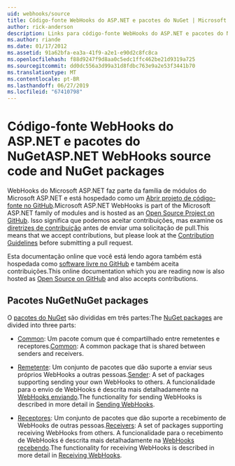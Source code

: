 ```yaml
---
uid: webhooks/source
title: Código-fonte WebHooks do ASP.NET e pacotes do NuGet | Microsoft Docs
author: rick-anderson
description: Links para código-fonte WebHooks do ASP.NET e pacotes do NuGet
ms.author: riande
ms.date: 01/17/2012
ms.assetid: 91a62bfa-ea3a-41f9-a2e1-e90d2c8fc8ca
ms.openlocfilehash: f88d9247f9d8aa0c5edc1ffc462be21d9319a725
ms.sourcegitcommit: dd0dc556a3d99a31d8fdbc763e9a2e53f3441b70
ms.translationtype: MT
ms.contentlocale: pt-BR
ms.lasthandoff: 06/27/2019
ms.locfileid: "67410798"
---
```

# <a name="aspnet-webhooks-source-code-and-nuget-packages"></a><span data-ttu-id="b1f58-103">Código-fonte WebHooks do ASP.NET e pacotes do NuGet</span><span class="sxs-lookup"><span data-stu-id="b1f58-103">ASP.NET WebHooks source code and NuGet packages</span></span>

<span data-ttu-id="b1f58-104">WebHooks do Microsoft ASP.NET faz parte da família de módulos do Microsoft ASP.NET e está hospedado como um [Abrir projeto de código-fonte no GitHub](https://github.com/aspnet/WebHooks).</span><span class="sxs-lookup"><span data-stu-id="b1f58-104">Microsoft ASP.NET WebHooks is part of the Microsoft ASP.NET family of modules and is hosted as an [Open Source Project on GitHub](https://github.com/aspnet/WebHooks).</span></span> <span data-ttu-id="b1f58-105">Isso significa que podemos aceitar contribuições, mas examine os [diretrizes de contribuição](https://github.com/aspnet/Home/blob/master/CONTRIBUTING.md) antes de enviar uma solicitação de pull.</span><span class="sxs-lookup"><span data-stu-id="b1f58-105">This means that we accept contributions, but please look at the [Contribution Guidelines](https://github.com/aspnet/Home/blob/master/CONTRIBUTING.md) before submitting a pull request.</span></span>

<span data-ttu-id="b1f58-106">Esta documentação online que você está lendo agora também está hospedada como [software livre no GitHub](http://docs.asp.net/en/latest/contribute/style-guide.html#style-guide) e também aceita contribuições.</span><span class="sxs-lookup"><span data-stu-id="b1f58-106">This online documentation which you are reading now is also hosted as [Open Source on GitHub](http://docs.asp.net/en/latest/contribute/style-guide.html#style-guide) and also accepts contributions.</span></span>

## <a name="nuget-packages"></a><span data-ttu-id="b1f58-107">Pacotes NuGet</span><span class="sxs-lookup"><span data-stu-id="b1f58-107">NuGet packages</span></span>

<span data-ttu-id="b1f58-108">O [pacotes do NuGet](https://nuget.org/packages?q=Microsoft.AspNet.WebHooks) são divididas em três partes:</span><span class="sxs-lookup"><span data-stu-id="b1f58-108">The [NuGet packages](https://nuget.org/packages?q=Microsoft.AspNet.WebHooks) are divided into three parts:</span></span>

* <span data-ttu-id="b1f58-109">[Common](https://www.nuget.org/packages?q=Microsoft.AspNet.WebHooks.Common): Um pacote comum que é compartilhado entre remetentes e receptores.</span><span class="sxs-lookup"><span data-stu-id="b1f58-109">[Common](https://www.nuget.org/packages?q=Microsoft.AspNet.WebHooks.Common): A common package that is shared between senders and receivers.</span></span>

* <span data-ttu-id="b1f58-110">[Remetente](https://www.nuget.org/packages?q=Microsoft.AspNet.WebHooks.Custom): Um conjunto de pacotes que dão suporte a enviar seus próprios WebHooks a outras pessoas.</span><span class="sxs-lookup"><span data-stu-id="b1f58-110">[Sender](https://www.nuget.org/packages?q=Microsoft.AspNet.WebHooks.Custom): A set of packages supporting sending your own WebHooks to others.</span></span> <span data-ttu-id="b1f58-111">A funcionalidade para o envio de WebHooks é descrita mais detalhadamente na [WebHooks enviando](sending/senders).</span><span class="sxs-lookup"><span data-stu-id="b1f58-111">The functionality for sending WebHooks is described in more detail in [Sending WebHooks](sending/senders).</span></span>

* <span data-ttu-id="b1f58-112">[Receptores](https://www.nuget.org/packages?q=Microsoft.AspNet.WebHooks.Receivers): Um conjunto de pacotes que dão suporte a recebimento de WebHooks de outras pessoas.</span><span class="sxs-lookup"><span data-stu-id="b1f58-112">[Receivers](https://www.nuget.org/packages?q=Microsoft.AspNet.WebHooks.Receivers): A set of packages supporting receiving WebHooks from others.</span></span> <span data-ttu-id="b1f58-113">A funcionalidade para o recebimento de WebHooks é descrita mais detalhadamente na [WebHooks recebendo](receiving/index.md).</span><span class="sxs-lookup"><span data-stu-id="b1f58-113">The functionality for receiving WebHooks is described in more detail in [Receiving WebHooks](receiving/index.md).</span></span>
